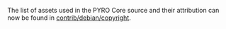 The list of assets used in the PYRO Core source and their attribution can now be found in [contrib/debian/copyright](../contrib/debian/copyright).
